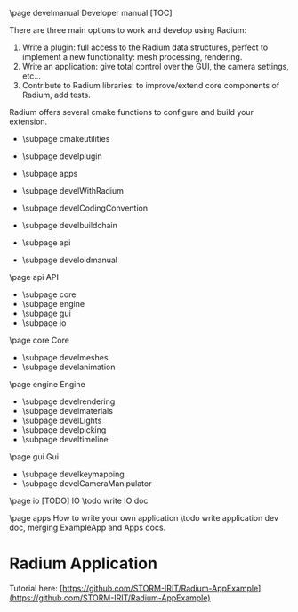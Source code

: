 \page develmanual Developer manual
[TOC]


There are three main options to work and develop using Radium:
1. Write a plugin: full access to the Radium data structures, perfect to implement a new functionality: mesh processing, rendering.
2. Write an application: give total control over the GUI, the camera settings, etc...
3. Contribute to Radium libraries: to improve/extend core components of Radium, add tests.

Radium offers several cmake functions to configure and build your extension. 

- \subpage cmakeutilities
- \subpage develplugin
- \subpage apps


- \subpage develWithRadium
- \subpage develCodingConvention
- \subpage develbuildchain
- \subpage api
- \subpage develoldmanual

\page api API
- \subpage core
- \subpage engine
- \subpage gui
- \subpage io

\page core Core
- \subpage develmeshes
- \subpage develanimation
   
\page engine Engine
- \subpage develrendering
- \subpage develmaterials
- \subpage develLights
- \subpage develpicking
- \subpage develtimeline

\page gui Gui
- \subpage develkeymapping
- \subpage develCameraManipulator

\page io [TODO] IO
\todo write IO doc 

\page apps How to write your own application
\todo write application dev doc, merging ExampleApp and Apps docs.
# Radium Application
Tutorial here: [https://github.com/STORM-IRIT/Radium-AppExample](https://github.com/STORM-IRIT/Radium-AppExample)
